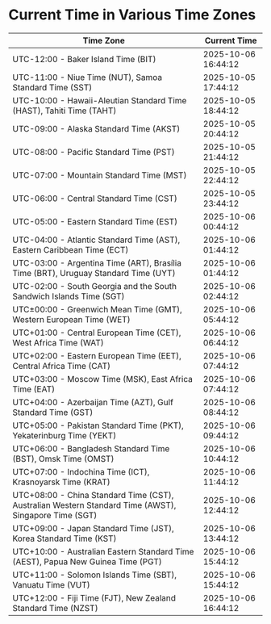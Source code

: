 # Current Time in Various Time Zones

| Time Zone | Current Time |
|-----------|--------------|
| UTC-12:00 - Baker Island Time (BIT) | 2025-10-06 16:44:12 |
| UTC-11:00 - Niue Time (NUT), Samoa Standard Time (SST) | 2025-10-05 17:44:12 |
| UTC-10:00 - Hawaii-Aleutian Standard Time (HAST), Tahiti Time (TAHT) | 2025-10-05 18:44:12 |
| UTC-09:00 - Alaska Standard Time (AKST) | 2025-10-05 20:44:12 |
| UTC-08:00 - Pacific Standard Time (PST) | 2025-10-05 21:44:12 |
| UTC-07:00 - Mountain Standard Time (MST) | 2025-10-05 22:44:12 |
| UTC-06:00 - Central Standard Time (CST) | 2025-10-05 23:44:12 |
| UTC-05:00 - Eastern Standard Time (EST) | 2025-10-06 00:44:12 |
| UTC-04:00 - Atlantic Standard Time (AST), Eastern Caribbean Time (ECT) | 2025-10-06 01:44:12 |
| UTC-03:00 - Argentina Time (ART), Brasília Time (BRT), Uruguay Standard Time (UYT) | 2025-10-06 01:44:12 |
| UTC-02:00 - South Georgia and the South Sandwich Islands Time (SGT) | 2025-10-06 02:44:12 |
| UTC±00:00 - Greenwich Mean Time (GMT), Western European Time (WET) | 2025-10-06 05:44:12 |
| UTC+01:00 - Central European Time (CET), West Africa Time (WAT) | 2025-10-06 06:44:12 |
| UTC+02:00 - Eastern European Time (EET), Central Africa Time (CAT) | 2025-10-06 07:44:12 |
| UTC+03:00 - Moscow Time (MSK), East Africa Time (EAT) | 2025-10-06 07:44:12 |
| UTC+04:00 - Azerbaijan Time (AZT), Gulf Standard Time (GST) | 2025-10-06 08:44:12 |
| UTC+05:00 - Pakistan Standard Time (PKT), Yekaterinburg Time (YEKT) | 2025-10-06 09:44:12 |
| UTC+06:00 - Bangladesh Standard Time (BST), Omsk Time (OMST) | 2025-10-06 10:44:12 |
| UTC+07:00 - Indochina Time (ICT), Krasnoyarsk Time (KRAT) | 2025-10-06 11:44:12 |
| UTC+08:00 - China Standard Time (CST), Australian Western Standard Time (AWST), Singapore Time (SGT) | 2025-10-06 12:44:12 |
| UTC+09:00 - Japan Standard Time (JST), Korea Standard Time (KST) | 2025-10-06 13:44:12 |
| UTC+10:00 - Australian Eastern Standard Time (AEST), Papua New Guinea Time (PGT) | 2025-10-06 15:44:12 |
| UTC+11:00 - Solomon Islands Time (SBT), Vanuatu Time (VUT) | 2025-10-06 15:44:12 |
| UTC+12:00 - Fiji Time (FJT), New Zealand Standard Time (NZST) | 2025-10-06 16:44:12 |
